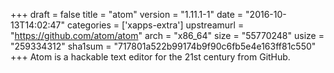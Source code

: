 +++
draft = false
title = "atom"
version = "1.11.1-1"
date = "2016-10-13T14:02:47"
categories = ['xapps-extra']
upstreamurl = "https://github.com/atom/atom"
arch = "x86_64"
size = "55770248"
usize = "259334312"
sha1sum = "717801a522b99174b9f90c6fb5e4e163ff81c550"
+++
Atom is a hackable text editor for the 21st century from GitHub.
